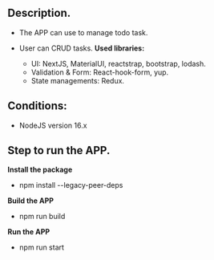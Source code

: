 ## Description.

- The APP can use to manage todo task.
- User can CRUD tasks.
  **Used libraries:**

    - UI: NextJS, MaterialUI, reactstrap, bootstrap, lodash.
    - Validation & Form: React-hook-form, yup.
    - State managements: Redux.

## Conditions:

- NodeJS version 16.x

## Step to run the APP.

**Install the package**

- npm install --legacy-peer-deps

**Build the APP**

- npm run build

**Run the APP**

- npm run start
